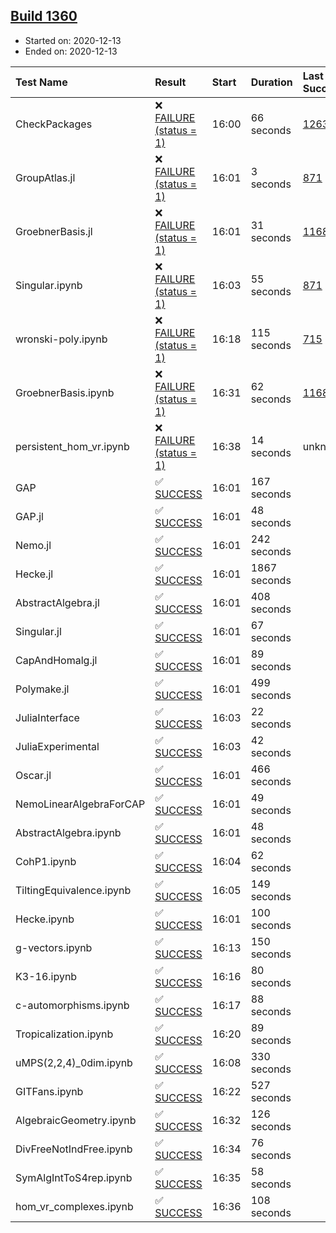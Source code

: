 ## [Build 1360](https://oscarci.mathematik.uni-kl.de/job/oscar-stable/1360/)

* Started on: 2020-12-13
* Ended on: 2020-12-13

| Test Name    | Result | Start | Duration | Last Success | First Failure |
|:-------------|:-------|:------|:---------|:-------------|:--------------|
| CheckPackages | ❌ [FAILURE (status = 1)](https://oscarci.mathematik.uni-kl.de/job/oscar-stable/1360/artifact/logs/build-1360/CheckPackages.log) | 16:00 | 66 seconds | [1263](https://oscarci.mathematik.uni-kl.de/job/oscar-stable/1263/) | [1264](https://oscarci.mathematik.uni-kl.de/job/oscar-stable/1264/) |
| GroupAtlas.jl | ❌ [FAILURE (status = 1)](https://oscarci.mathematik.uni-kl.de/job/oscar-stable/1360/artifact/logs/build-1360/GroupAtlas.jl.log) | 16:01 | 3 seconds | [871](https://oscarci.mathematik.uni-kl.de/job/oscar-stable/871/) | [872](https://oscarci.mathematik.uni-kl.de/job/oscar-stable/872/) |
| GroebnerBasis.jl | ❌ [FAILURE (status = 1)](https://oscarci.mathematik.uni-kl.de/job/oscar-stable/1360/artifact/logs/build-1360/GroebnerBasis.jl.log) | 16:01 | 31 seconds | [1168](https://oscarci.mathematik.uni-kl.de/job/oscar-stable/1168/) | [1169](https://oscarci.mathematik.uni-kl.de/job/oscar-stable/1169/) |
| Singular.ipynb | ❌ [FAILURE (status = 1)](https://oscarci.mathematik.uni-kl.de/job/oscar-stable/1360/artifact/logs/build-1360/Singular.ipynb.log) | 16:03 | 55 seconds | [871](https://oscarci.mathematik.uni-kl.de/job/oscar-stable/871/) | [872](https://oscarci.mathematik.uni-kl.de/job/oscar-stable/872/) |
| wronski-poly.ipynb | ❌ [FAILURE (status = 1)](https://oscarci.mathematik.uni-kl.de/job/oscar-stable/1360/artifact/logs/build-1360/wronski-poly.ipynb.log) | 16:18 | 115 seconds | [715](https://oscarci.mathematik.uni-kl.de/job/oscar-stable/715/) | [716](https://oscarci.mathematik.uni-kl.de/job/oscar-stable/716/) |
| GroebnerBasis.ipynb | ❌ [FAILURE (status = 1)](https://oscarci.mathematik.uni-kl.de/job/oscar-stable/1360/artifact/logs/build-1360/GroebnerBasis.ipynb.log) | 16:31 | 62 seconds | [1168](https://oscarci.mathematik.uni-kl.de/job/oscar-stable/1168/) | [1169](https://oscarci.mathematik.uni-kl.de/job/oscar-stable/1169/) |
| persistent_hom_vr.ipynb | ❌ [FAILURE (status = 1)](https://oscarci.mathematik.uni-kl.de/job/oscar-stable/1360/artifact/logs/build-1360/persistent_hom_vr.ipynb.log) | 16:38 | 14 seconds | unknown | unknown |
| GAP | ✅ [SUCCESS](https://oscarci.mathematik.uni-kl.de/job/oscar-stable/1360/artifact/logs/build-1360/GAP.log) | 16:01 | 167 seconds |  |  |
| GAP.jl | ✅ [SUCCESS](https://oscarci.mathematik.uni-kl.de/job/oscar-stable/1360/artifact/logs/build-1360/GAP.jl.log) | 16:01 | 48 seconds |  |  |
| Nemo.jl | ✅ [SUCCESS](https://oscarci.mathematik.uni-kl.de/job/oscar-stable/1360/artifact/logs/build-1360/Nemo.jl.log) | 16:01 | 242 seconds |  |  |
| Hecke.jl | ✅ [SUCCESS](https://oscarci.mathematik.uni-kl.de/job/oscar-stable/1360/artifact/logs/build-1360/Hecke.jl.log) | 16:01 | 1867 seconds |  |  |
| AbstractAlgebra.jl | ✅ [SUCCESS](https://oscarci.mathematik.uni-kl.de/job/oscar-stable/1360/artifact/logs/build-1360/AbstractAlgebra.jl.log) | 16:01 | 408 seconds |  |  |
| Singular.jl | ✅ [SUCCESS](https://oscarci.mathematik.uni-kl.de/job/oscar-stable/1360/artifact/logs/build-1360/Singular.jl.log) | 16:01 | 67 seconds |  |  |
| CapAndHomalg.jl | ✅ [SUCCESS](https://oscarci.mathematik.uni-kl.de/job/oscar-stable/1360/artifact/logs/build-1360/CapAndHomalg.jl.log) | 16:01 | 89 seconds |  |  |
| Polymake.jl | ✅ [SUCCESS](https://oscarci.mathematik.uni-kl.de/job/oscar-stable/1360/artifact/logs/build-1360/Polymake.jl.log) | 16:01 | 499 seconds |  |  |
| JuliaInterface | ✅ [SUCCESS](https://oscarci.mathematik.uni-kl.de/job/oscar-stable/1360/artifact/logs/build-1360/JuliaInterface.log) | 16:03 | 22 seconds |  |  |
| JuliaExperimental | ✅ [SUCCESS](https://oscarci.mathematik.uni-kl.de/job/oscar-stable/1360/artifact/logs/build-1360/JuliaExperimental.log) | 16:03 | 42 seconds |  |  |
| Oscar.jl | ✅ [SUCCESS](https://oscarci.mathematik.uni-kl.de/job/oscar-stable/1360/artifact/logs/build-1360/Oscar.jl.log) | 16:01 | 466 seconds |  |  |
| NemoLinearAlgebraForCAP | ✅ [SUCCESS](https://oscarci.mathematik.uni-kl.de/job/oscar-stable/1360/artifact/logs/build-1360/NemoLinearAlgebraForCAP.log) | 16:01 | 49 seconds |  |  |
| AbstractAlgebra.ipynb | ✅ [SUCCESS](https://oscarci.mathematik.uni-kl.de/job/oscar-stable/1360/artifact/logs/build-1360/AbstractAlgebra.ipynb.log) | 16:01 | 48 seconds |  |  |
| CohP1.ipynb | ✅ [SUCCESS](https://oscarci.mathematik.uni-kl.de/job/oscar-stable/1360/artifact/logs/build-1360/CohP1.ipynb.log) | 16:04 | 62 seconds |  |  |
| TiltingEquivalence.ipynb | ✅ [SUCCESS](https://oscarci.mathematik.uni-kl.de/job/oscar-stable/1360/artifact/logs/build-1360/TiltingEquivalence.ipynb.log) | 16:05 | 149 seconds |  |  |
| Hecke.ipynb | ✅ [SUCCESS](https://oscarci.mathematik.uni-kl.de/job/oscar-stable/1360/artifact/logs/build-1360/Hecke.ipynb.log) | 16:01 | 100 seconds |  |  |
| g-vectors.ipynb | ✅ [SUCCESS](https://oscarci.mathematik.uni-kl.de/job/oscar-stable/1360/artifact/logs/build-1360/g-vectors.ipynb.log) | 16:13 | 150 seconds |  |  |
| K3-16.ipynb | ✅ [SUCCESS](https://oscarci.mathematik.uni-kl.de/job/oscar-stable/1360/artifact/logs/build-1360/K3-16.ipynb.log) | 16:16 | 80 seconds |  |  |
| c-automorphisms.ipynb | ✅ [SUCCESS](https://oscarci.mathematik.uni-kl.de/job/oscar-stable/1360/artifact/logs/build-1360/c-automorphisms.ipynb.log) | 16:17 | 88 seconds |  |  |
| Tropicalization.ipynb | ✅ [SUCCESS](https://oscarci.mathematik.uni-kl.de/job/oscar-stable/1360/artifact/logs/build-1360/Tropicalization.ipynb.log) | 16:20 | 89 seconds |  |  |
| uMPS(2,2,4)_0dim.ipynb | ✅ [SUCCESS](https://oscarci.mathematik.uni-kl.de/job/oscar-stable/1360/artifact/logs/build-1360/uMPS-2-2-4-_0dim.ipynb.log) | 16:08 | 330 seconds |  |  |
| GITFans.ipynb | ✅ [SUCCESS](https://oscarci.mathematik.uni-kl.de/job/oscar-stable/1360/artifact/logs/build-1360/GITFans.ipynb.log) | 16:22 | 527 seconds |  |  |
| AlgebraicGeometry.ipynb | ✅ [SUCCESS](https://oscarci.mathematik.uni-kl.de/job/oscar-stable/1360/artifact/logs/build-1360/AlgebraicGeometry.ipynb.log) | 16:32 | 126 seconds |  |  |
| DivFreeNotIndFree.ipynb | ✅ [SUCCESS](https://oscarci.mathematik.uni-kl.de/job/oscar-stable/1360/artifact/logs/build-1360/DivFreeNotIndFree.ipynb.log) | 16:34 | 76 seconds |  |  |
| SymAlgIntToS4rep.ipynb | ✅ [SUCCESS](https://oscarci.mathematik.uni-kl.de/job/oscar-stable/1360/artifact/logs/build-1360/SymAlgIntToS4rep.ipynb.log) | 16:35 | 58 seconds |  |  |
| hom_vr_complexes.ipynb | ✅ [SUCCESS](https://oscarci.mathematik.uni-kl.de/job/oscar-stable/1360/artifact/logs/build-1360/hom_vr_complexes.ipynb.log) | 16:36 | 108 seconds |  |  |
